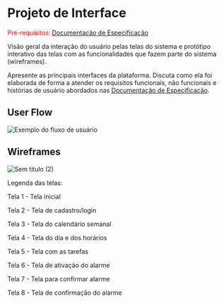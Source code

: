 
# Projeto de Interface

<span style="color:red">Pré-requisitos: <a href="2-Especificação do Projeto.md"> Documentação de Especificação</a></span>

Visão geral da interação do usuário pelas telas do sistema e protótipo interativo das telas com as funcionalidades que fazem parte do sistema (wireframes).

 Apresente as principais interfaces da plataforma. Discuta como ela foi elaborada de forma a atender os requisitos funcionais, não funcionais e histórias de usuário abordados nas <a href="2-Especificação do Projeto.md"> Documentação de Especificação</a>.

## User Flow

![Exemplo do fluxo de usuário](https://user-images.githubusercontent.com/48370523/234136335-f19a0203-a9a4-4f8c-b953-f7447529463b.png)


## Wireframes

![Sem título (2)](https://github.com/ICEI-PUC-Minas-PMV-ADS/pmv-ads-2023-1-e1-proj-web-t12-planejamento-diario/assets/128171907/6b36c862-ed3e-4ab7-b1a2-9c268d34f71e)


 Legenda das telas:
 
 Tela 1 - Tela inicial
 
 Tela 2 - Tela de cadastro/login
 
 Tela 3 - Tela do calendário semanal
 
 Tela 4 - Tela do dia e dos horários
 
 Tela 5 - Tela com as tarefas 
 
 Tela 6 - Tela de ativação do alarme
 
 Tela 7 - Tela para confirmar alarme
 
 Tela 8 - Tela de confirmação do alarme
 





